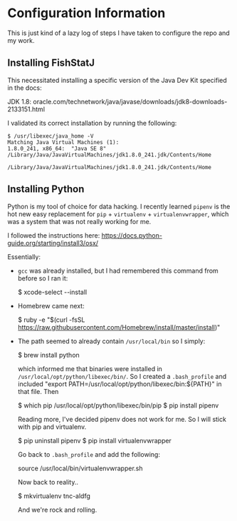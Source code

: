 # Configuration Information

This is just kind of a lazy log of steps I have taken to configure the repo and my work.


## Installing FishStatJ

This necessitated installing a specific version of the Java Dev Kit specified in the docs:

JDK 1.8: oracle.com/technetwork/java/javase/downloads/jdk8-downloads-2133151.html

I validated its correct installation by running the following:

    $ /usr/libexec/java_home -V
    Matching Java Virtual Machines (1):
    1.8.0_241, x86_64:	"Java SE 8"	/Library/Java/JavaVirtualMachines/jdk1.8.0_241.jdk/Contents/Home
    
    /Library/Java/JavaVirtualMachines/jdk1.8.0_241.jdk/Contents/Home

## Installing Python

Python is my tool of choice for data hacking.  I recently learned `pipenv` is the hot new easy replacement for `pip` + `virtualenv` + `virtualenvwrapper`, which was a system that was not really working for me.

I followed the instructions here: https://docs.python-guide.org/starting/install3/osx/

Essentially:

 * `gcc` was already installed, but I had remembered this command from before so I ran it:

    $ xcode-select --install

 * Homebrew came next:

    $ ruby -e "$(curl -fsSL https://raw.githubusercontent.com/Homebrew/install/master/install)"

 * The path seemed to already contain `/usr/local/bin` so I simply:

    $ brew install python

   which informed me that binaries were installed in `/usr/local/opt/python/libexec/bin/`. So I created a `.bash_profile` and included "export PATH=/usr/local/opt/python/libexec/bin:${PATH}" in that file.  Then

    $ which pip
    /usr/local/opt/python/libexec/bin/pip
    $ pip install pipenv

   Reading more, I've decided pipenv does not work for me. So I will stick with pip and virtualenv.

    $ pip uninstall pipenv
    $ pip install virtualenvwrapper

   Go back to `.bash_profile` and add the following:

    source /usr/local/bin/virtualenvwrapper.sh

   Now back to reality..

    $ mkvirtualenv tnc-aldfg

   And we're rock and rolling.

